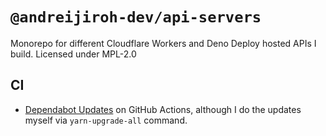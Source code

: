 # `@andreijiroh-dev/api-servers`

Monorepo for different Cloudflare Workers and Deno Deploy hosted APIs I build.
Licensed under MPL-2.0

## CI

- [Dependabot Updates](https://github.com/andreijiroh-dev/api-servers/actions/workflows/dependabot/dependabot-updates)
  on GitHub Actions, although I do the updates myself via `yarn-upgrade-all` command.
